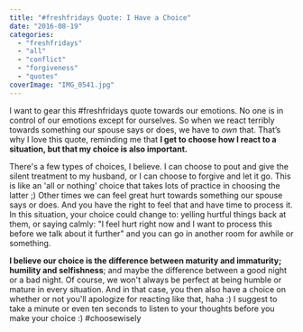 ```yaml
---
title: "#freshfridays Quote: I Have a Choice"
date: "2016-08-19"
categories: 
  - "freshfridays"
  - "all"
  - "conflict"
  - "forgiveness"
  - "quotes"
coverImage: "IMG_0541.jpg"
---
```


I want to gear this #freshfridays quote towards our emotions. No one is in control of our emotions except for ourselves. So when we react terribly towards something our spouse says or does, we have to _own_ that. That’s why I love this quote, reminding me that **I get to choose how I react to a situation, but that my choice is also important.**

There's a few types of choices, I believe. I can choose to pout and give the silent treatment to my husband, or I can choose to forgive and let it go. This is like an 'all or nothing' choice that takes lots of practice in choosing the latter ;) Other times we can feel great hurt towards something our spouse says or does. And you have the right to feel that and have time to process it. In this situation, your choice could change to: yelling hurtful things back at them, or saying calmly: "I feel hurt right now and I want to process this before we talk about it further" and you can go in another room for awhile or something.

**I believe our choice is the difference between maturity and immaturity; humility and selfishness**; and maybe the difference between a good night or a bad night. Of course, we won't always be perfect at being humble or mature in every situation. And in that case, you then also have a choice on whether or not you'll apologize for reacting like that, haha :) I suggest to take a minute or even ten seconds to listen to your thoughts before you make your choice :) #choosewisely

